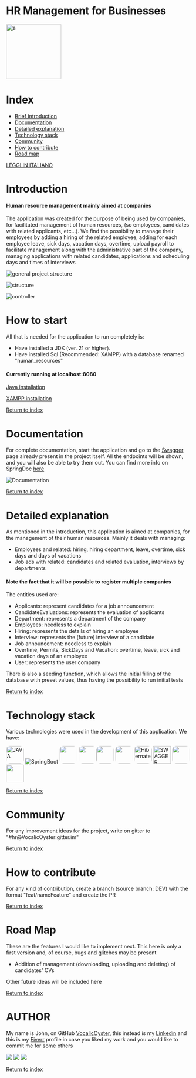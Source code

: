 # HR Management for Businesses

<a href="https://www.instagram.com/foreachsolutions/">
<img src="/images/ForeachSolutions.jpg" width="150" height="150" style="border-radius: 2px;" alt="a">
</a>

# Index

- [Brief introduction](#introduction)
- [Documentation](#documentation)
- [Detailed explanation](#detailed-explanation)
- [Technology stack](#technology-stack)
- [Community](#community)
- [How to contribute](#how-to-contribute)
- [Road map](#road-map)

[LEGGI IN ITALIANO](README.md)

# Introduction

#### Human resource management mainly aimed at companies

The application was created for the purpose of being used by companies, for facilitated management
of human resources, (so employees, candidates with related applicants, etc...).
We find the possibility to manage their employees by adding a hiring of the
related employee, adding for each employee leave, sick days,
vacation days, overtime, upload payroll to facilitate management along with the administrative part
of the company,
managing applications with related candidates, applications and scheduling days and times of
interviews

![general project structure](/images/project%20structure.png)

![structure](/images/structure.png)

![controller](/images/controller.png)

# How to start

All that is needed for the application to run completely is:

- Have installed a JDK (ver. 21 or higher).
- Have installed Sql (Recommended: XAMPP) with a database renamed "human_resources"


#### Currently running at localhost:8080

[Java installation](https://www.java.com/it/download/manual.jsp)

[XAMPP installation](https://www.apachefriends.org/it/index.html)

[Return to index](#index)

# Documentation

For complete documentation, start the application and go to the
[Swagger](http://localhost:8080/swagger-ui/index.html) page
already present in the project itself.
All the endpoints will be shown, and you will also be able to try them out. You can find
more info on SpringDoc [here](https://springdoc.org/)

![Documentation](/images/documentazione.png)

[Return to index](#index)

# Detailed explanation

As mentioned in the introduction, this application is aimed at companies,
for the management of their human resources. Mainly it deals with managing:

- Employees and related: hiring, hiring department, leave, overtime, sick days and days of
  vacations
- Job ads with related: candidates and related evaluation, interviews by departments

#### Note the fact that it will be possible to register multiple companies

The entities used are:

- Applicants: represent candidates for a job announcement
- CandidateEvaluations: represents the evaluation of applicants
- Department: represents a department of the company
- Employees: needless to explain
- Hiring: represents the details of hiring an employee
- Interview: represents the (future) interview of a candidate
- Job announcement: needless to explain
- Overtime, Permits, SickDays and Vacation: overtime, leave, sick and vacation days of an employee
- User: represents the user company

There is also a seeding function, which allows the initial filling of the database with preset values,
thus having the possibility to run initial tests

[Return to index](#index)

# Technology stack

Various technologies were used in the development of this application. We have:


<img src="https://logowik.com/content/uploads/images/java1655.logowik.com.webp" width="48" height="48" style="border-radius: 10px" alt="JAVA"/>  <img src="/images/icons8-spring-boot-48.png" alt="SpringBoot"/>  <img src="images/springsecurity.png" width="48" height="48" style="border-radius: 10px"/>  <img src="https://upload.wikimedia.org/wikipedia/commons/8/87/Sql_data_base_with_logo.png" height="48" style="border-radius: 10px"/><img src="images/springsecurity.png" width="48" height="48" style="border-radius: 10px"/>  <img src="https://seeklogo.com/images/J/json-web-tokens-jwt-io-logo-C003DEC47A-seeklogo.com.png" width="48" height="48" style="border-radius: 10px"/>  <img src="https://miro.medium.com/v2/resize:fit:400/0*jba3dz1j64rfhl5i.jpg" width="48" height="48" style="border-radius: 10px"  alt="Hibernate" />  <img src="https://help.apiary.io/images/swagger-logo.png" width="48" height="48" alt="SWAGGER"/>  <img src="images/Apache_Feather_Logo.png" width="48" height="48" style="border-radius: 10px"/>  <img src="/images/tomcat.png" width="48" height="48"/>

[Return to index](#index)

# Community

For any improvement ideas for the project, write on gitter to "#hr@VocalicOyster:gitter.im"

[Return to index](#index)

# How to contribute

For any kind of contribution, create a branch (source branch: DEV) with the format "feat/nameFeature"
and create the PR

[Return to index](#index)

# Road Map

These are the features I would like to implement next. This here is only a first version
and, of course, bugs and glitches may be present

- Addition of management (downloading, uploading and deleting) of candidates' CVs

Other future ideas will be included here

[Return to index](#index)

# AUTHOR
My name is John, on GitHub [VocalicOyster](https://github.com/VocalicOyster), this instead is
my [Linkedin](https://www.linkedin.com/in/giovanni-innaimi/) and this is my [Fiverr](https://it.fiverr.com/giovanniinnaimi?up_rollout=true) profile in case you liked my work and
you would like to commit me for some others

[![](https://img.shields.io/badge/linkedin-blue?logo=linkedin)](https://www.linkedin.com/in/giovanni-innaimi/)
[![](https://img.shields.io/badge/Fiverr-green?logo=fiverr&labelColor=%23004F1B)](https://it.fiverr.com/giovanniinnaimi)
[![](https://img.shields.io/badge/Instagram-%23E3314C?logo=instagram&logoColor=white)](https://www.instagram.com/foreachsolutions/)

[Return to index](#index)


